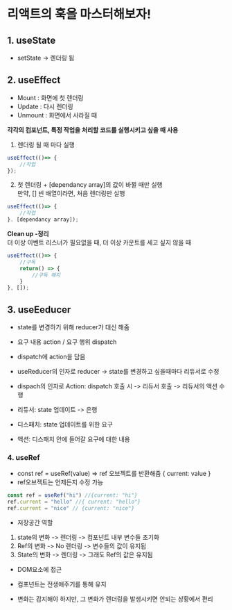 # 리액트의 훅을 마스터해보자!

## 1. useState
+ setState -> 렌더링 됨

## 2. useEffect
+ Mount : 화면에 첫 렌더링
+ Update : 다시 렌더링
+ Unmount : 화면에서 사라질 때 

<b>각각의 컴포넌트, 특정 작업을 처리할 코드를 실행시키고 싶을 때 사용</b>

1. 렌더링 될 때 마다 실행
```js
useEffect(()=> {
    //작업
});
```
2. 첫 렌더링 + [dependancy array]의 값이 바뀔 때만 실행
</br>만약, [] 빈 배열이라면, 처음 렌더링만 실행
```js
useEffect(()=> {
    //작업
}. [dependancy array]);
```

<b>Clean up -정리</b>
</br>더 이상 이벤트 리스너가 필요없을 때, 더 이상 카운트를 세고 싶지 않을 때

```js
useEffect(()=> {
    //구독
    return() => {
        //구독 해지
    }
}, []);
```


## 3. useEeducer
+ state를 변경하기 위해 reducer가 대신 해줌
+ 요구 내용 action / 요구 행위 dispatch
+ dispatch에 action을 담음

+ useReducer의 인자로 reducer -> state를 변경하고 싶을때마다 리듀서로 수정
+ dispach의 인자로 Action: dispatch 호출 시 -> 리듀서 호출 -> 리듀서의 액션 수행

+ 리듀서: state 업데이트 -> 은행
+ 디스패치: state 업데이트를 위한 요구
+ 액션: 디스패치 안에 들어갈 요구에 대한 내용


### 4. useRef 
+ const ref = useRef(value) 
=> ref 오브젝트를 반환해줌 { current: value } 
+ ref오브젝트는 언제든지 수정 가능
```js
const ref = useRef("hi") //{current: "hi"}
ref.current = "hello" //{ current: "hello"}
ref.current = "nice" // {current: "nice"}
```
+ 저장공간 역할
1. state의 변화 -> 렌더링 -> 컴포넌트 내부 변수들 초기화
2. Ref의 변화 -> No 렌더링 -> 변수들의 값이 유지됨
3. State의 변화 -> 렌더링 -> 그래도 Ref의 값은 유지됨

+ DOM요소에 접근
+ 컴포넌트는 전생애주기를 통해 유지

+ 변화는 감지해야 하지만, 그 변화가 렌더링을 발생시키면 안되는 상황에서 편리